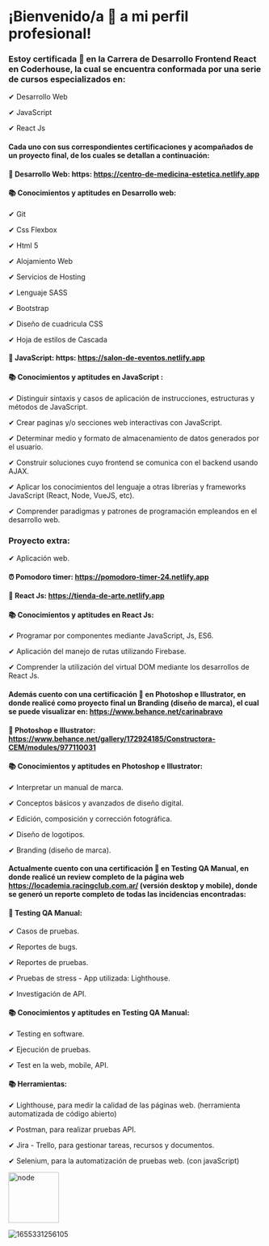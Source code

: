 # ¡Bienvenido/a 👋 a mi perfil profesional!   

### Estoy certificada 🏅 en la Carrera de Desarrollo Frontend React en Coderhouse, la cual se encuentra conformada por una serie de cursos especializados en:

✔ Desarrollo Web

✔ JavaScript 

✔ React Js

#### Cada uno con sus correspondientes certificaciones y acompañados de un proyecto final, de los cuales se detallan a continuación:

#### 🔵 Desarrollo Web: https: https://centro-de-medicina-estetica.netlify.app

#### 📚 Conocimientos y aptitudes en Desarrollo web:

✔ Git

✔ Css Flexbox

✔ Html 5

✔ Alojamiento Web

✔ Servicios de Hosting

✔ Lenguaje SASS

✔ Bootstrap

✔ Diseño de cuadricula CSS

✔ Hoja de estilos de Cascada


#### 🔵 JavaScript: https: https://salon-de-eventos.netlify.app

#### 📚 Conocimientos y aptitudes en JavaScript :

✔ Distinguir sintaxis y casos de aplicación de instrucciones, estructuras y métodos de JavaScript.

✔ Crear paginas y/o secciones web interactivas con JavaScript.

✔ Determinar medio y formato de almacenamiento de datos generados por el usuario.

✔ Construir soluciones cuyo frontend se comunica con el backend usando AJAX.

✔ Aplicar los conocimientos del lenguaje a otras librerías y frameworks JavaScript (React, Node, VueJS, etc).

✔ Comprender paradigmas y patrones de programación empleandos en el desarrollo web.


 ### Proyecto extra:

✔ Aplicación web.

#### ⏰ Pomodoro timer: https://pomodoro-timer-24.netlify.app


#### 🔵 React Js: https://tienda-de-arte.netlify.app


#### 📚 Conocimientos y aptitudes en React Js:

✔ Programar por componentes mediante JavaScript, Js, ES6.

✔ Aplicación del manejo de rutas utilizando Firebase.

✔ Comprender la utilización del virtual DOM mediante los desarrollos de React Js.

  
#### Además cuento con una certificación 🏅 en Photoshop e Illustrator, en donde realicé como proyecto final un Branding (diseño de marca), el cual se puede visualizar en: https://www.behance.net/carinabravo 

#### 🔵 Photoshop e Illustrator: https://www.behance.net/gallery/172924185/Constructora-CEM/modules/977110031

#### 📚 Conocimientos y aptitudes en Photoshop e Illustrator:

✔ Interpretar un manual de marca.

✔ Conceptos básicos y avanzados de diseño digital.

✔ Edición, composición y corrección fotográfica.

✔ Diseño de logotipos.

✔ Branding (diseño de marca).



#### Actualmente cuento con una certificación 🏅 en Testing QA Manual, en donde realicé un review completo de la página web https://locademia.racingclub.com.ar/ (versión desktop y mobile), donde se generó un reporte completo de todas las incidencias encontradas:

#### 🔵 Testing QA Manual:

✔ Casos de pruebas.

✔ Reportes de bugs.

✔ Reportes de pruebas.

✔ Pruebas de stress - App utilizada: Lighthouse.

✔ Investigación de API.

#### 📚 Conocimientos y aptitudes en Testing QA Manual:

✔ Testing en software.

✔ Ejecución de pruebas.

✔ Test en la web, mobile, API.

#### 📚 Herramientas:

✔ Lighthouse, para medir la calidad de las páginas web. (herramienta automatizada de código abierto)

✔ Postman, para realizar pruebas API.

✔ Jira - Trello, para gestionar tareas, recursos y documentos.

✔ Selenium, para la automatización de pruebas web. (con javaScript)






<a href="https://nodejs.org/en/docs/guides" rel="nofollow"><img src="/warmice71/warmice71/raw/main/assets/node.svg" alt="node" height="100" title="Node documentation" style="max-width: 100%;"></a>



![1655331256105](https://user-images.githubusercontent.com/54654136/186049433-e75e8d57-7462-49a1-9eb6-a87ba8ba43da.jpg)








